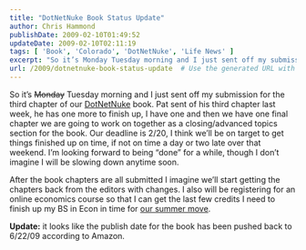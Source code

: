 ```yaml
---
title: "DotNetNuke Book Status Update"
author: Chris Hammond
publishDate: 2009-02-10T01:49:52
updateDate: 2009-02-10T02:11:19
tags: [ 'Book', 'Colorado', 'DotNetNuke', 'Life News' ]
excerpt: "So it’s Monday Tuesday morning and I just sent off my submission for the third chapter of our DotNetNuke book. Pat sent of his third chapter last week, he has one more to finish up, I have one and then we have one final chapter we are going to work on together as a closing/advanced topics section for the book. Our deadline is 2/20, I think we’ll be on target to get things finished up on time, if not on time a day or two late over that weekend. I’m looking forward to being “done” for a while, though I don’t imagine I will be slowing down anytime soon. After the book chapters are all submitted I imagine we’ll start getting the chapters back from the editors with changes. I also will be registering for an online economics course so that I can get the last few credits I need to finish up my BS in Econ in time for our summer move. Update: it looks like the publish date for the book has been pushed back to 6/22/09 according to Amazon."
url: /2009/dotnetnuke-book-status-update  # Use the generated URL with year
---
```

<p>So it’s <strike>Monday</strike> Tuesday morning and I just sent off my submission for the third chapter of our <a title="DotNetNuke" target="_blank" href="https://www.dotnetnuke.com/">DotNetNuke</a> book. Pat sent of his third chapter last week, he has one more to finish up, I have one and then we have one final chapter we are going to work on together as a closing/advanced topics section for the book. Our deadline is 2/20, I think we’ll be on target to get things finished up on time, if not on time a day or two late over that weekend. I’m looking forward to being “done” for a while, though I don’t imagine I will be slowing down anytime soon.</p> <p>After the book chapters are all submitted I imagine we’ll start getting the chapters back from the editors with changes. I also will be registering for an online economics course so that I can get the last few credits I need to finish up my BS in Econ in time for <a target="_blank" href="https://www.going2colorado.com/">our summer move</a>.</p> <p><strong>Update:</strong> it looks like the publish date for the book has been pushed back to 6/22/09 according to Amazon.</p>
